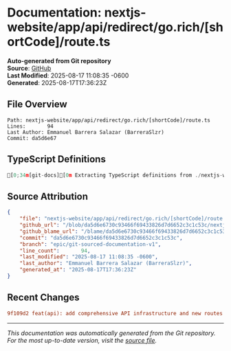# Documentation: nextjs-website/app/api/redirect/go.rich/[shortCode]/route.ts

**Auto-generated from Git repository**  
**Source**: [GitHub](/blob/da5d6e6730c93466f69433826d7d6652c3c1c53c/nextjs-website/app/api/redirect/go.rich/[shortCode]/route.ts)  
**Last Modified**: 2025-08-17 11:08:35 -0600  
**Generated**: 2025-08-17T17:36:23Z

## File Overview

```
Path: nextjs-website/app/api/redirect/go.rich/[shortCode]/route.ts
Lines:       94
Last Author: Emmanuel Barrera Salazar (BarreraSlzr)
Commit: da5d6e67
```

## TypeScript Definitions

```typescript
[0;34m[git-docs][0m Extracting TypeScript definitions from ./nextjs-website/app/api/redirect/go.rich/[shortCode]/route.ts
```

## Source Attribution

```json
{
    "file": "nextjs-website/app/api/redirect/go.rich/[shortCode]/route.ts",
    "github_url": "/blob/da5d6e6730c93466f69433826d7d6652c3c1c53c/nextjs-website/app/api/redirect/go.rich/[shortCode]/route.ts",
    "github_blame_url": "/blame/da5d6e6730c93466f69433826d7d6652c3c1c53c/nextjs-website/app/api/redirect/go.rich/[shortCode]/route.ts",
    "commit": "da5d6e6730c93466f69433826d7d6652c3c1c53c",
    "branch": "epic/git-sourced-documentation-v1",
    "line_count":       94,
    "last_modified": "2025-08-17 11:08:35 -0600",
    "last_author": "Emmanuel Barrera Salazar (BarreraSlzr)",
    "generated_at": "2025-08-17T17:36:23Z"
}
```

## Recent Changes

```diff
9f109d2 feat(api): add comprehensive API infrastructure and new routes
```

---
*This documentation was automatically generated from the Git repository. 
For the most up-to-date version, visit the [source file](/blob/da5d6e6730c93466f69433826d7d6652c3c1c53c/nextjs-website/app/api/redirect/go.rich/[shortCode]/route.ts).*
